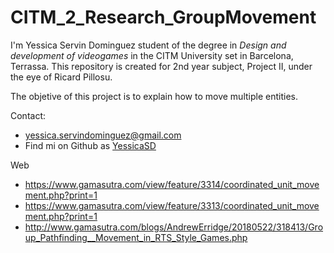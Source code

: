 # CITM_2_Research_GroupMovement
I'm Yessica Servin Dominguez student of the degree in _Design and development of videogames_ in the CITM University set in Barcelona, Terrassa. This repository is created for 2nd year subject, Project II, under the eye of Ricard Pillosu.

The objetive of this project is to explain how to move multiple entities.

Contact:
* yessica.servindominguez@gmail.com
* Find mi on Github as [YessicaSD](https://github.com/YessicaSD)

Web
- https://www.gamasutra.com/view/feature/3314/coordinated_unit_movement.php?print=1
- https://www.gamasutra.com/view/feature/3313/coordinated_unit_movement.php?print=1
- http://www.gamasutra.com/blogs/AndrewErridge/20180522/318413/Group_Pathfinding__Movement_in_RTS_Style_Games.php
